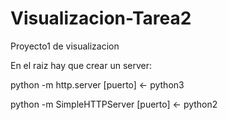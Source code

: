 # Visualizacion-Tarea2
Proyecto1 de visualizacion 

En el raiz hay que crear un server:

python -m http.server [puerto] <- python3

python -m SimpleHTTPServer [puerto] <- python2
